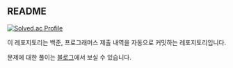 ## README

   <a href="https://solved.ac/chestnut1044/">
    <img src="http://mazassumnida.wtf/api/v2/generate_badge?boj=devkyoung2" alt="Solved.ac Profile" />
  </a>


이 레포지토리는 백준, 프로그래머스 제출 내역을 자동으로 커밋하는 레포지토리입니다.

문제에 대한 풀이는 [블로그](https://velog.io/@devkyoung2/posts)에서 보실 수 있습니다.



